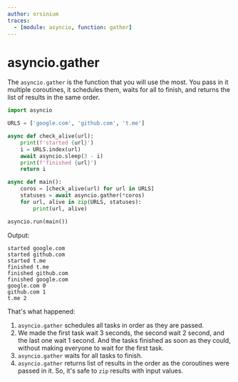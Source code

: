 ```yaml
---
author: orsinium
traces:
  - [module: asyncio, function: gather]
---
```


# asyncio.gather

The `asyncio.gather` is the function that you will use the most. You pass in it multiple coroutines, it schedules them, waits for all to finish, and returns the list of results in the same order.

```python
import asyncio

URLS = ['google.com', 'github.com', 't.me']

async def check_alive(url):
    print(f'started {url}')
    i = URLS.index(url)
    await asyncio.sleep(3 - i)
    print(f'finished {url}')
    return i

async def main():
    coros = [check_alive(url) for url in URLS]
    statuses = await asyncio.gather(*coros)
    for url, alive in zip(URLS, statuses):
        print(url, alive)

asyncio.run(main())
```

Output:

```plain
started google.com
started github.com
started t.me
finished t.me
finished github.com
finished google.com
google.com 0
github.com 1
t.me 2
```

That's what happened:

1. `asyncio.gather` schedules all tasks in order as they are passed.
2. We made the first task wait 3 seconds, the second wait 2 second, and the last one wait 1 second. And the tasks finished as soon as they could, without making everyone to wait for the first task.
3. `asyncio.gather` waits for all tasks to finish.
4. `asyncio.gather` returns list of results in the order as the coroutines were passed in it. So, it's safe to `zip` results with input values.
